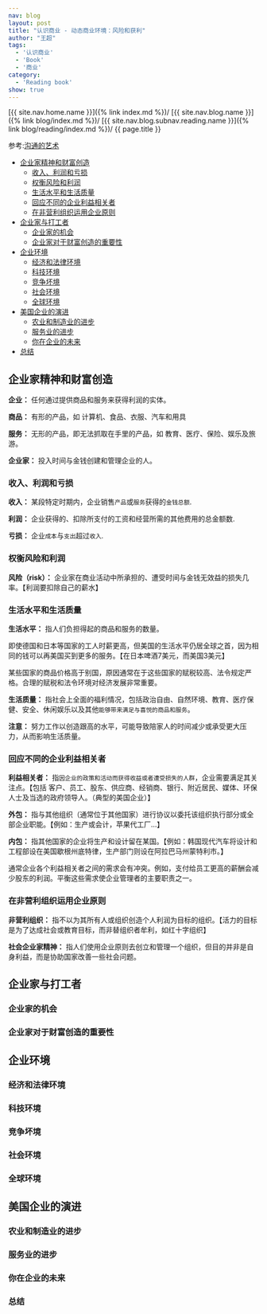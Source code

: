 ```yaml
---
nav: blog
layout: post
title: "认识商业 - 动态商业环境：风险和获利"
author: "王超"
tags:
  - '认识商业'
  - 'Book'
  - '商业'
category:
  - 'Reading book'
show: true
---
```


[{{ site.nav.home.name }}]({% link index.md %})/
[{{ site.nav.blog.name }}]({% link blog/index.md %})/
[{{ site.nav.blog.subnav.reading.name }}]({% link blog/reading/index.md %})/
{{ page.title }}

参考:[沟通的艺术](https://book.douban.com/subject/26698020/)

- [企业家精神和财富创造](#企业家精神和财富创造)
  - [收入、利润和亏损](#收入利润和亏损)
  - [权衡风险和利润](#权衡风险和利润)
  - [生活水平和生活质量](#生活水平和生活质量)
  - [回应不同的企业利益相关者](#回应不同的企业利益相关者)
  - [在非营利组织运用企业原则](#在非营利组织运用企业原则)
- [企业家与打工者](#企业家与打工者)
  - [企业家的机会](#企业家的机会)
  - [企业家对于财富创造的重要性](#企业家对于财富创造的重要性)
- [企业环境](#企业环境)
  - [经济和法律环境](#经济和法律环境)
  - [科技环境](#科技环境)
  - [竞争坏境](#竞争坏境)
  - [社会环境](#社会环境)
  - [全球环境](#全球环境)
- [美国企业的演进](#美国企业的演进)
  - [农业和制造业的进步](#农业和制造业的进步)
  - [服务业的进步](#服务业的进步)
  - [你在企业的未来](#你在企业的未来)
- [总结](#总结)

<span id = "企业家精神和财富创造"></span>

## 企业家精神和财富创造

**企业：** 任何通过提供商品和服务来获得利润的实体。

**商品：** 有形的产品，如 计算机、食品、衣服、汽车和用具

**服务：** 无形的产品，即无法抓取在手里的产品，如 教育、医疗、保险、娱乐及旅游。

**企业家：** 投入时间与金钱创建和管理企业的人。

<span id = "收入、利润和亏损"></span>

### 收入、利润和亏损

**收入：** 某段特定时期内，企业销售`产品`或`服务`获得的`金钱总额`.

**利润：** 企业获得的、扣除所支付的工资和经营所需的其他费用的总金额数.

**亏损：** 企业`成本`与`支出`超过`收入`.

<span id = "权衡风险和利润"></span>

### 权衡风险和利润

**风险（risk）：** 企业家在商业活动中所承担的、遭受时间与金钱无效益的损失几率。【利润要扣除自己的薪水】

<span id = "生活水平和生活质量"></span>

### 生活水平和生活质量

**生活水平：** 指人们负担得起的商品和服务的数量。

即使德国和日本等国家的工人时薪更高，但美国的生活水平仍居全球之首，因为相同的钱可以再美国买到更多的服务。【在日本啤酒7美元，而美国3美元】

某些国家的商品价格高于别国，原因通常在于这些国家的赋税较高、法令规定严格。合理的赋税和法令环境对经济发展非常重要。

**生活质量：** 指社会上全面的福利情况，包括政治自由、自然环境、教育、医疗保健、安全、休闲娱乐以及其他`能够带来满足与喜悦的商品和服务`。

**注意：** 努力工作以创造跟高的水平，可能导致陪家人的时间减少或承受更大压力，从而影响生活质量。

<span id = "回应不同的企业利益相关者"></span>

### 回应不同的企业利益相关者

**利益相关者：** 指`因企业的政策和活动而获得收益或者遭受损失的人群`，企业需要满足其关注点。【包括 客户、员工、股东、供应商、经销商、银行、附近居民、媒体、环保人士及当选的政府领导人。（典型的美国企业）】

**外包：** 指与其他组织（通常位于其他国家）进行协议以委托该组织执行部分或全部企业职能。【例如：生产或会计，苹果代工厂...】

**内包：** 指其他国家的企业将生产和设计留在某国。【例如：韩国现代汽车将设计和工程部设在美国歇根州底特律，生产部门则设在阿拉巴马州蒙特利市。】

通常企业各个利益相关者之间的需求会有冲突。例如，支付给员工更高的薪酬会减少股东的利润。平衡这些需求使企业管理者的主要职责之一。

<span id = "在非营利组织运用企业原则"></span>

### 在非营利组织运用企业原则

**非营利组织：** 指不以为其所有人或组织创造个人利润为目标的组织。【活力的目标是为了达成社会或教育目标，而非替组织者牟利，如红十字组织】

**社会企业家精神：** 指人们使用企业原则去创立和管理一个组织，但目的并非是自身利益，而是协助国家改善一些社会问题。

<span id = "企业家与打工者"></span>

## 企业家与打工者

<span id = "企业家的机会"></span>

### 企业家的机会

<span id = "企业家对于财富创造的重要性"></span>

### 企业家对于财富创造的重要性

<span id = "企业环境"></span>

## 企业环境

<span id = "经济和法律环境"></span>

### 经济和法律环境

<span id = "科技环境"></span>

### 科技环境

<span id = "竞争坏境"></span>

### 竞争坏境

<span id = "社会环境"></span>

### 社会环境

<span id = "全球环境"></span>

### 全球环境


<span id = "美国企业的演进"></span>

## 美国企业的演进

<span id = "农业和制造业的进步"></span>

### 农业和制造业的进步

<span id = "服务业的进步"></span>

### 服务业的进步

<span id = "你在企业的未来"></span>

### 你在企业的未来

<span id = "总结"></span>
### 总结
